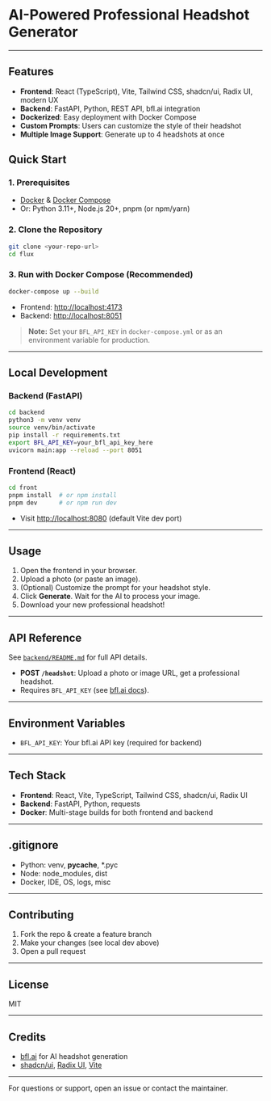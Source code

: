 # AI-Powered Professional Headshot Generator

---

## Features

- **Frontend**: React (TypeScript), Vite, Tailwind CSS, shadcn/ui, Radix UI, modern UX
- **Backend**: FastAPI, Python, REST API, bfl.ai integration
- **Dockerized**: Easy deployment with Docker Compose
- **Custom Prompts**: Users can customize the style of their headshot
- **Multiple Image Support**: Generate up to 4 headshots at once

## Quick Start

### 1. Prerequisites
- [Docker](https://www.docker.com/) & [Docker Compose](https://docs.docker.com/compose/)
- Or: Python 3.11+, Node.js 20+, pnpm (or npm/yarn)

### 2. Clone the Repository
```bash
git clone <your-repo-url>
cd flux
```

### 3. Run with Docker Compose (Recommended)
```bash
docker-compose up --build
```
- Frontend: [http://localhost:4173](http://localhost:4173)
- Backend: [http://localhost:8051](http://localhost:8051)

> **Note:** Set your `BFL_API_KEY` in `docker-compose.yml` or as an environment variable for production.

---

## Local Development

### Backend (FastAPI)
```bash
cd backend
python3 -m venv venv
source venv/bin/activate
pip install -r requirements.txt
export BFL_API_KEY=your_bfl_api_key_here
uvicorn main:app --reload --port 8051
```

### Frontend (React)
```bash
cd front
pnpm install  # or npm install
pnpm dev      # or npm run dev
```
- Visit [http://localhost:8080](http://localhost:8080) (default Vite dev port)

---

## Usage

1. Open the frontend in your browser.
2. Upload a photo (or paste an image).
3. (Optional) Customize the prompt for your headshot style.
4. Click **Generate**. Wait for the AI to process your image.
5. Download your new professional headshot!

---

## API Reference

See [`backend/README.md`](backend/README.md) for full API details.
- **POST `/headshot`**: Upload a photo or image URL, get a professional headshot.
- Requires `BFL_API_KEY` (see [bfl.ai docs](https://docs.bfl.ai)).

---

## Environment Variables
- `BFL_API_KEY`: Your bfl.ai API key (required for backend)

---

## Tech Stack
- **Frontend**: React, Vite, TypeScript, Tailwind CSS, shadcn/ui, Radix UI
- **Backend**: FastAPI, Python, requests
- **Docker**: Multi-stage builds for both frontend and backend

---

## .gitignore
- Python: venv, __pycache__, *.pyc
- Node: node_modules, dist
- Docker, IDE, OS, logs, misc

---

## Contributing
1. Fork the repo & create a feature branch
2. Make your changes (see local dev above)
3. Open a pull request

---

## License
MIT

---

## Credits
- [bfl.ai](https://bfl.ai) for AI headshot generation
- [shadcn/ui](https://ui.shadcn.com/), [Radix UI](https://www.radix-ui.com/), [Vite](https://vitejs.dev/)

---

For questions or support, open an issue or contact the maintainer. 
